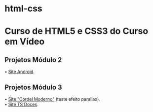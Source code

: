 # html-css
 <h1>Curso de HTML5 e CSS3 do Curso em Vídeo</h1>

<h2>Projetos Módulo 2</h2>
<p>
• <a href="https://eduardocasati.github.io/projeto-android/" target="_blank">Site Android</a>.
</br>
<h2>Projetos Módulo 3</h2>
<p>
• <a href="https://eduardocasati.github.io/projeto-cordel/" target="_blank">Site "Cordel Moderno"</a> (teste efeito parallax).
</br>
• <a href="https://eduardocasati.github.io/site-tsdoces/" target="_blank">Site TS Doces</a>.
</p>